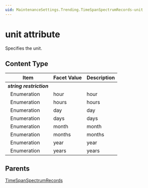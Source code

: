 ```yaml
---
uid: MaintenanceSettings.Trending.TimeSpanSpectrumRecords-unit
---
```


# unit attribute

Specifies the unit.

## Content Type

| Item | Facet Value | Description |
| --- | --- | --- |
| ***string restriction*** |  |  |
| &#160;&#160;Enumeration | hour | hour |
| &#160;&#160;Enumeration | hours | hours |
| &#160;&#160;Enumeration | day | day |
| &#160;&#160;Enumeration | days | days |
| &#160;&#160;Enumeration | month | month |
| &#160;&#160;Enumeration | months | months |
| &#160;&#160;Enumeration | year | year |
| &#160;&#160;Enumeration | years | years |

## Parents

[TimeSpanSpectrumRecords](xref:MaintenanceSettings.Trending.TimeSpanSpectrumRecords)

